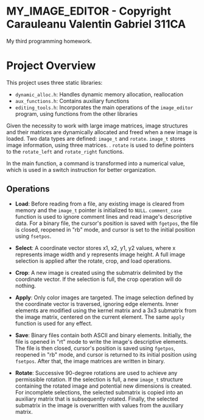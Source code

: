 # MY_IMAGE_EDITOR - Copyright Carauleanu Valentin Gabriel 311CA

My third programming homework.

# Project Overview

This project uses three static libraries:
- `dynamic_alloc.h`: Handles dynamic memory allocation, reallocation
- `aux_functions.h`: Contains auxiliary functions
- `editing_tools.h`: Incorporates the main operations of the `image_editor` program, using functions from the other libraries

Given the necessity to work with large image matrices, image structures and their matrices are dynamically allocated and freed when a new image is loaded. Two data types are defined: `image_t` and `rotate`. `image_t` stores image information, using three matrices. . `rotate` is used to define pointers to the `rotate_left` and `rotate_right` functions.

In the main function, a command is transformed into a numerical value, which is used in a switch instruction for better organization.

## Operations
- **Load**: Before reading from a file, any existing image is cleared from memory and the `image_t` pointer is initialized to `NULL`. `comment_case` function is used to ignore comment lines and read image's descriptive data. For a binary file, the cursor's position is saved with `fgetpos`, the file is closed, reopened in "rb" mode, and cursor is set to the initial position using `fsetpos`.

- **Select**: A coordinate vector stores x1, x2, y1, y2 values, where x represents image width and y represents image height. A full image selection is applied after the rotate, crop, and load operations.

- **Crop**: A new image is created using the submatrix delimited by the coordinate vector. If the selection is full, the crop operation will do nothing.

- **Apply**: Only color images are targeted. The image selection defined by the coordinate vector is traversed, ignoring edge elements. Inner elements are modified using the kernel matrix and a 3x3 submatrix from the image matrix, centered on the current element. The same `apply` function is used for any effect.

- **Save**: Binary files contain both ASCII and binary elements. Initially, the file is opened in "rt" mode to write the image's descriptive elements. The file is then closed, cursor's position is saved using `fgetpos`, reopened in "rb" mode, and cursor is returned to its initial position using `fsetpos`. After that, the image matrices are written in binary.

- **Rotate**: Successive 90-degree rotations are used to achieve any permissible rotation. If the selection is full, a new `image_t` structure containing the rotated image and potential new dimensions is created. For incomplete selections, the selected submatrix is copied into an auxiliary matrix that is subsequently rotated. Finally, the selected submatrix in the image is overwritten with values from the auxiliary matrix.
